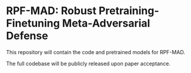 # RPF-MAD: Robust Pretraining-Finetuning Meta-Adversarial Defense

This repository will contain the code and pretrained models for RPF-MAD.

The full codebase will be publicly released upon paper acceptance.
